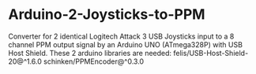 # Arduino-2-Joysticks-to-PPM
Converter for 2 identical Logitech Attack 3 USB Joysticks input to a 8 channel PPM output signal by an Arduino UNO (ATmega328P) with USB Host Shield. These 2 arduino libraries are needed: 
  felis/USB-Host-Shield-20@^1.6.0
	schinken/PPMEncoder@^0.3.0
